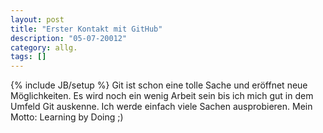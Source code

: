 ```yaml
---
layout: post
title: "Erster Kontakt mit GitHub"
description: "05-07-20012"
category: allg.
tags: []
---
```

{% include JB/setup %}
Git ist schon eine tolle Sache und eröffnet neue Möglichkeiten.
Es wird noch ein wenig Arbeit sein bis ich mich gut in dem Umfeld Git auskenne.
Ich werde einfach viele Sachen ausprobieren.
Mein Motto: Learning by Doing ;)
